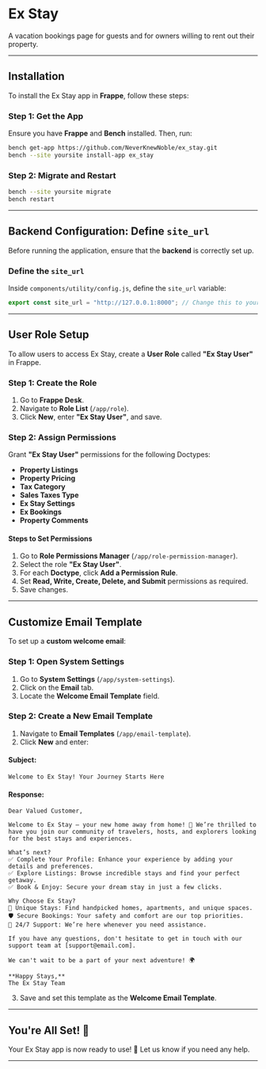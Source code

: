 # **Ex Stay**

A vacation bookings page for guests and for owners willing to rent out their property.

---

## **Installation**

To install the Ex Stay app in **Frappe**, follow these steps:

### **Step 1: Get the App**
Ensure you have **Frappe** and **Bench** installed. Then, run:

```bash
bench get-app https://github.com/NeverKnewNoble/ex_stay.git
bench --site yoursite install-app ex_stay
```

### **Step 2: Migrate and Restart**
```bash
bench --site yoursite migrate
bench restart
```
---

## **Backend Configuration: Define `site_url`**  

Before running the application, ensure that the **backend** is correctly set up.  

### **Define the `site_url`**  
Inside `components/utility/config.js`, define the `site_url` variable:  

```javascript
export const site_url = "http://127.0.0.1:8000"; // Change this to your server URL
```
---

## **User Role Setup**

To allow users to access Ex Stay, create a **User Role** called **"Ex Stay User"** in Frappe.

### **Step 1: Create the Role**
1. Go to **Frappe Desk**.  
2. Navigate to **Role List** (`/app/role`).  
3. Click **New**, enter **"Ex Stay User"**, and save.  

### **Step 2: Assign Permissions**
Grant **"Ex Stay User"** permissions for the following Doctypes:

- **Property Listings**
- **Property Pricing**
- **Tax Category**
- **Sales Taxes Type**
- **Ex Stay Settings**
- **Ex Bookings**
- **Property Comments**

#### **Steps to Set Permissions**
1. Go to **Role Permissions Manager** (`/app/role-permission-manager`).
2. Select the role **"Ex Stay User"**.
3. For each **Doctype**, click **Add a Permission Rule**.
4. Set **Read, Write, Create, Delete, and Submit** permissions as required.
5. Save changes.

---

## **Customize Email Template**

To set up a **custom welcome email**:

### **Step 1: Open System Settings**
1. Go to **System Settings** (`/app/system-settings`).
2. Click on the **Email** tab.
3. Locate the **Welcome Email Template** field.

### **Step 2: Create a New Email Template**
1. Navigate to **Email Templates** (`/app/email-template`).
2. Click **New** and enter:

#### **Subject:**
```
Welcome to Ex Stay! Your Journey Starts Here
```

#### **Response:**
```
Dear Valued Customer,

Welcome to Ex Stay – your new home away from home! 🎉 We’re thrilled to have you join our community of travelers, hosts, and explorers looking for the best stays and experiences.

What’s next?
✅ Complete Your Profile: Enhance your experience by adding your details and preferences.
✅ Explore Listings: Browse incredible stays and find your perfect getaway.
✅ Book & Enjoy: Secure your dream stay in just a few clicks.

Why Choose Ex Stay?
🏡 Unique Stays: Find handpicked homes, apartments, and unique spaces.
🛡️ Secure Bookings: Your safety and comfort are our top priorities.
💬 24/7 Support: We’re here whenever you need assistance.

If you have any questions, don't hesitate to get in touch with our support team at [support@email.com].

We can't wait to be a part of your next adventure! 🌍

**Happy Stays,**  
The Ex Stay Team
```

3. Save and set this template as the **Welcome Email Template**.

---

## **You're All Set! 🚀**
Your Ex Stay app is now ready to use! 🎉 Let us know if you need any help.

---
